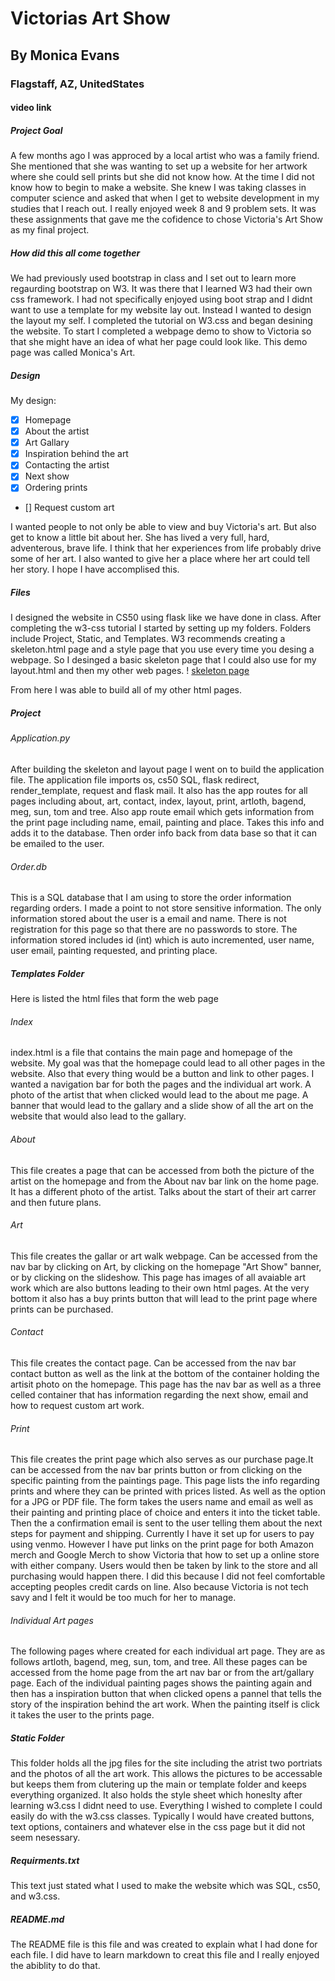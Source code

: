 # Victorias Art Show
## By Monica Evans
### Flagstaff, AZ, UnitedStates
#### video link

##### Project Goal

A few months ago I was approced by a local artist who was a family friend. She mentioned that she was wanting to set up a
website for her artwork where she could sell prints but she did not know how.
At the time I did not know how to begin to make a website. She knew I was taking classes in computer science and asked that when I
get to website development in my studies that I reach out.
I really enjoyed week 8 and 9 problem sets. It was these assignments that gave me the cofidence to chose Victoria's Art Show as my
final project.

##### How did this all come together

We had previously used bootstrap in class and I set out to learn more regaurding bootstrap on W3.
It was there that I learned W3 had their own css framework. I had not specifically enjoyed using boot strap and I didnt want to
use a template for my website lay out. Instead I wanted to design the layout my self.
I completed the tutorial on W3.css and began desining the website.
To start I completed a webpage demo to show to Victoria so that she might have an idea of what her page could look like.
This demo page was called Monica's Art.

##### Design

My design:
- [x] Homepage
- [x] About the artist
- [x] Art Gallary
- [x] Inspiration behind the art
- [x] Contacting the artist
- [x] Next show
- [x] Ordering prints
- [] Request custom art

I wanted people to not only be able to view and buy Victoria's art. But also get to know a little bit about her. She has lived a very
full, hard, adventerous, brave life. I think that her experiences from life probably drive some of her art. I also wanted to give her
a place where her art could tell her story. I hope I have accomplised this.

##### Files

I designed the website in CS50 using flask like we have done in class. After completing the w3-css tutorial I started by setting up
my folders. Folders include Project, Static, and Templates.
W3 recommends creating a skeleton.html page and a style page that you use every time you desing a webpage.
So I desinged a basic skeleton page that I could also use for my layout.html and then my other web pages.
! [skeleton page](https://drive.google.com/file/d/1SQZbnG_6XyEiJEfsfbjLb0ia_sA5zPIz/view?usp=sharing)

From here I was able to build all of my other html pages.

##### Project

###### Application.py

After building the skeleton and layout page I went on to build the application file.
The application file imports os, cs50 SQL, flask redirect, render_template, request and flask mail.
It also has the app routes for all pages including about, art, contact, index, layout, print, artloth, bagend,
meg, sun, tom and tree.
Also app route email which gets information from the print page including name, email, painting and place.
Takes this info and adds it to the database.
Then order info back from data base so that it can be emailed to the user.

###### Order.db

This is a SQL database that I am using to store the order information regarding orders.
I made a point to not store sensitive information. The only information stored about the user is a email and name.
There is not registration for this page so that there are no passwords to store.
The information stored includes id (int) which is auto incremented, user name, user email, painting requested, and printing place.

##### Templates Folder

Here is listed the html files that form the web page

###### Index

index.html is a file that contains the main page and homepage of the website. My goal was that the homepage could lead to all other
pages in the website. Also that every thing would be a button and link to other pages. I wanted a navigation bar for both the pages
and the individual art work. A photo of the artist that when clicked would lead to the about me page. A banner that would lead to the
gallary and a slide show of all the art on the website that would also lead to the gallary.

###### About

This file creates a page that can be accessed from both the picture of the artist on the homepage and from the About nav bar link on the home page.
It has a different photo of the artist. Talks about the start of their art carrer and then future plans.

###### Art

This file creates the gallar or art walk webpage. Can be accessed from the nav bar by clicking on Art, by clicking on the homepage "Art Show"
banner, or by clicking on the slideshow.
This page has images of all avaiable art work which are also buttons leading to their own html pages. At the very bottom it also has
a buy prints button that will lead to the print page where prints can be purchased.

###### Contact

This file creates the contact page. Can be accessed from the nav bar contact button as well as the link at the bottom of the container
holding the artisit photo on the homepage.
This page has the nav bar as well as a three celled container that has information regarding
the next show, email and how to request custom art work.

###### Print

This file creates the print page which also serves as our purchase page.It can be accessed from the nav bar prints button or from
clicking on the specific painting from the paintings page.
This page lists the info regarding prints and where they can be printed with prices listed. As well as the option for a JPG or PDF file.
The form takes the users name and email as well as their painting and printing place of choice and enters it into the ticket table.
Then the a confirmation email is sent to the user telling them about the next steps for payment and shipping. Currently I have it set up
for users to pay using venmo. However I have put links on the print page for both Amazon merch and Google Merch to show Victoria that
how to set up a online store with either company. Users would then be taken by link to the store and all purchasing would happen there.
I did this because I did not feel comfortable accepting peoples credit cards on line. Also because Victoria is not tech savy and I
felt it would be too much for her to manage.

###### Individual Art pages

The following pages where created for each individual art page. They are as follows artloth, bagend, meg, sun, tom, and tree. All these
pages can be accessed from the home page from the art nav bar or from the art/gallary page. Each of the individual painting pages shows
the painting again and then has a inspiration button that when clicked opens a pannel that tells the story of the inspiration behind the
art work. When the painting itself is click it takes the user to the prints page.

##### Static Folder

This folder holds all the jpg files for the site including the atrist two portriats and the photos of all the art work. This allows
the pictures to be accessable but keeps them from clutering up the main or template folder and keeps everything organized.
It also holds the style sheet which honeslty after learning w3.css I didnt need to use. Everything I wished to complete I could easily do
with the w3.css classes. Typically I would have created buttons, text options, containers and whatever else in the css page but it did
not seem nesessary.

##### Requirments.txt

This text just stated what I used to make the website which was SQL, cs50, and w3.css.

##### README.md

The README file is this file and was created to explain what I had done for each file. I did have to learn markdown to creat this file
and I really enjoyed the abiblity to do that.
